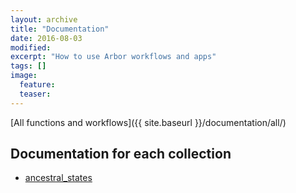 ```yaml
---
layout: archive
title: "Documentation"
date: 2016-08-03
modified:
excerpt: "How to use Arbor workflows and apps"
tags: []
image:
  feature:
  teaser:
---
```


[All functions and workflows]({{ site.baseurl }}/documentation/all/)

## Documentation for each collection
- [ancestral_states]({{site.baseurl}}/documentation/ancestral_states/)

